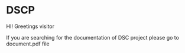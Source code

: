 # DSCP
HI! Greetings visitor

If you are searching for the documentation of DSC project please go to document.pdf file
